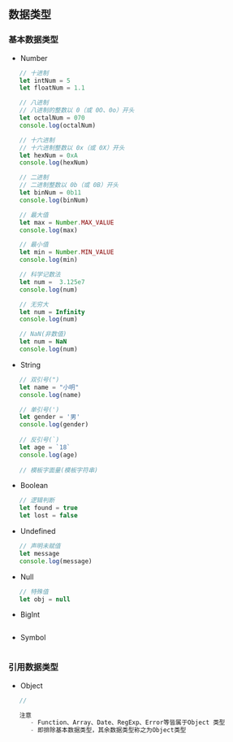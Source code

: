 ## 数据类型

### 基本数据类型
  
- Number

```JavaScript
   // 十进制
   let intNum = 5
   let floatNum = 1.1

   // 八进制
   // 八进制的整数以 0（或 0O、0o）开头
   let octalNum = 070
   console.log(octalNum)

   // 十六进制
   // 十六进制整数以 0x（或 0X）开头
   let hexNum = 0xA
   console.log(hexNum)

   // 二进制
   // 二进制整数以 0b（或 0B）开头
   let binNum = 0b11
   console.log(binNum)

   // 最大值
   let max = Number.MAX_VALUE
   console.log(max)

   // 最小值
   let min = Number.MIN_VALUE
   console.log(min)

   // 科学记数法
   let num =  3.125e7
   console.log(num)

   // 无穷大
   let num = Infinity
   console.log(num)

   // NaN(非数值)
   let num = NaN
   console.log(num)
```

- String

```JavaScript
   // 双引号(")
   let name = "小明"
   console.log(name)

   // 单引号(')
   let gender = '男'
   console.log(gender)
   
   // 反引号(`)
   let age = `18`
   console.log(age)
   
   // 模板字面量(模板字符串)
```

- Boolean

```JavaScript
   // 逻辑判断
   let found = true
   let lost = false
```

- Undefined

```JavaScript
   // 声明未赋值
   let message
   console.log(message)
```

- Null

```JavaScript
   // 特殊值
   let obj = null
```

- BigInt

```JavaScript

```

- Symbol

```JavaScript

```

### 引用数据类型

- Object

```JavaScript
   // 

   注意
      - Function、Array、Date、RegExp、Error等皆属于Object 类型
      - 即排除基本数据类型，其余数据类型称之为Object类型
```

